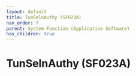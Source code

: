 ```yaml
---
layout: default
title: TunSelnAuthy (SF023A)
nav_order: 7
parent: System Function (Applicative Software)
has_children: true
---
```

# TunSelnAuthy (SF023A)

